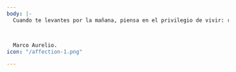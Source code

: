 ```yaml
---
body: |-
  Cuando te levantes por la mañana, piensa en el privilegio de vivir: respirar, pensar, disfrutar, amar.



  Marco Aurelio.
icon: "/affection-1.png"

---
```

